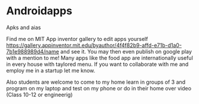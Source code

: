 # Androidapps
Apks and aias

Find me on MIT App inventor gallery to edit apps yourself https://gallery.appinventor.mit.edu/byauthor/4f4f82b9-affd-e71b-d1a0-7b1e988989d4/name and see it. You may then even publish on google play with a mention to me! Many apps like the food app are internationally useful in every house with taylored menu. If you want to collaborate with me and employ me in a startup let me know.

Also students are welcome to come to my home learn in groups of 3 and program on my laptop and test on my phone or do in their home over video (Class 10-12 or engineerig)
